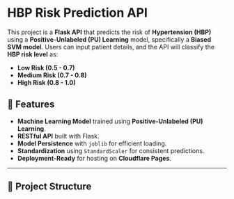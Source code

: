 # HBP Risk Prediction API

This project is a **Flask API** that predicts the risk of **Hypertension (HBP)** using a **Positive-Unlabeled (PU) Learning** model, specifically a **Biased SVM model**. Users can input patient details, and the API will classify the **HBP risk level** as:
- **Low Risk (0.5 - 0.7)**
- **Medium Risk (0.7 - 0.8)**
- **High Risk (0.8 - 1.0)**

## 🚀 Features
- **Machine Learning Model** trained using **Positive-Unlabeled (PU) Learning**.
- **RESTful API** built with Flask.
- **Model Persistence** with `joblib` for efficient loading.
- **Standardization** using `StandardScaler` for consistent predictions.
- **Deployment-Ready** for hosting on **Cloudflare Pages**.

---

## 📂 Project Structure
